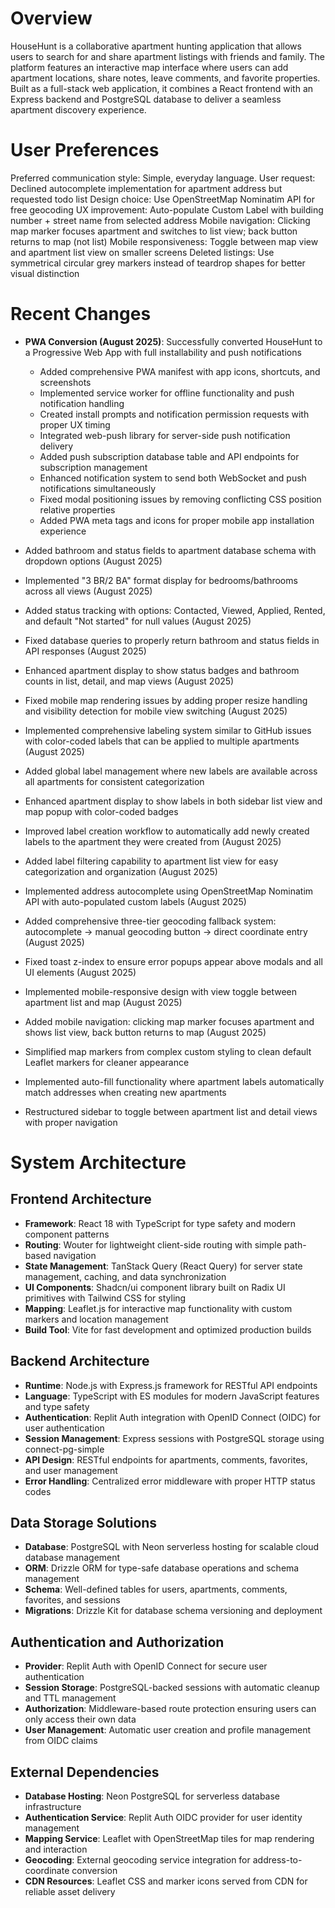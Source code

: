 # Overview

HouseHunt is a collaborative apartment hunting application that allows users to search for and share apartment listings with friends and family. The platform features an interactive map interface where users can add apartment locations, share notes, leave comments, and favorite properties. Built as a full-stack web application, it combines a React frontend with an Express backend and PostgreSQL database to deliver a seamless apartment discovery experience.

# User Preferences

Preferred communication style: Simple, everyday language.
User request: Declined autocomplete implementation for apartment address but requested todo list
Design choice: Use OpenStreetMap Nominatim API for free geocoding
UX improvement: Auto-populate Custom Label with building number + street name from selected address
Mobile navigation: Clicking map marker focuses apartment and switches to list view; back button returns to map (not list)
Mobile responsiveness: Toggle between map view and apartment list view on smaller screens
Deleted listings: Use symmetrical circular grey markers instead of teardrop shapes for better visual distinction

# Recent Changes

- **PWA Conversion (August 2025)**: Successfully converted HouseHunt to a Progressive Web App with full installability and push notifications
  - Added comprehensive PWA manifest with app icons, shortcuts, and screenshots
  - Implemented service worker for offline functionality and push notification handling
  - Created install prompts and notification permission requests with proper UX timing
  - Integrated web-push library for server-side push notification delivery
  - Added push subscription database table and API endpoints for subscription management
  - Enhanced notification system to send both WebSocket and push notifications simultaneously
  - Fixed modal positioning issues by removing conflicting CSS position relative properties
  - Added PWA meta tags and icons for proper mobile app installation experience

- Added bathroom and status fields to apartment database schema with dropdown options (August 2025)
- Implemented "3 BR/2 BA" format display for bedrooms/bathrooms across all views (August 2025)
- Added status tracking with options: Contacted, Viewed, Applied, Rented, and default "Not started" for null values (August 2025)
- Fixed database queries to properly return bathroom and status fields in API responses (August 2025)
- Enhanced apartment display to show status badges and bathroom counts in list, detail, and map views (August 2025)
- Fixed mobile map rendering issues by adding proper resize handling and visibility detection for mobile view switching (August 2025)
- Implemented comprehensive labeling system similar to GitHub issues with color-coded labels that can be applied to multiple apartments (August 2025)
- Added global label management where new labels are available across all apartments for consistent categorization
- Enhanced apartment display to show labels in both sidebar list view and map popup with color-coded badges
- Improved label creation workflow to automatically add newly created labels to the apartment they were created from (August 2025)
- Added label filtering capability to apartment list view for easy categorization and organization (August 2025)
- Implemented address autocomplete using OpenStreetMap Nominatim API with auto-populated custom labels (August 2025)
- Added comprehensive three-tier geocoding fallback system: autocomplete → manual geocoding button → direct coordinate entry (August 2025)
- Fixed toast z-index to ensure error popups appear above modals and all UI elements (August 2025)
- Implemented mobile-responsive design with view toggle between apartment list and map (August 2025)
- Added mobile navigation: clicking map marker focuses apartment and shows list view, back button returns to map (August 2025)
- Simplified map markers from complex custom styling to clean default Leaflet markers for cleaner appearance
- Implemented auto-fill functionality where apartment labels automatically match addresses when creating new apartments
- Restructured sidebar to toggle between apartment list and detail views with proper navigation

# System Architecture

## Frontend Architecture
- **Framework**: React 18 with TypeScript for type safety and modern component patterns
- **Routing**: Wouter for lightweight client-side routing with simple path-based navigation
- **State Management**: TanStack Query (React Query) for server state management, caching, and data synchronization
- **UI Components**: Shadcn/ui component library built on Radix UI primitives with Tailwind CSS for styling
- **Mapping**: Leaflet.js for interactive map functionality with custom markers and location management
- **Build Tool**: Vite for fast development and optimized production builds

## Backend Architecture
- **Runtime**: Node.js with Express.js framework for RESTful API endpoints
- **Language**: TypeScript with ES modules for modern JavaScript features and type safety
- **Authentication**: Replit Auth integration with OpenID Connect (OIDC) for user authentication
- **Session Management**: Express sessions with PostgreSQL storage using connect-pg-simple
- **API Design**: RESTful endpoints for apartments, comments, favorites, and user management
- **Error Handling**: Centralized error middleware with proper HTTP status codes

## Data Storage Solutions
- **Database**: PostgreSQL with Neon serverless hosting for scalable cloud database management
- **ORM**: Drizzle ORM for type-safe database operations and schema management
- **Schema**: Well-defined tables for users, apartments, comments, favorites, and sessions
- **Migrations**: Drizzle Kit for database schema versioning and deployment

## Authentication and Authorization
- **Provider**: Replit Auth with OpenID Connect for secure user authentication
- **Session Storage**: PostgreSQL-backed sessions with automatic cleanup and TTL management
- **Authorization**: Middleware-based route protection ensuring users can only access their own data
- **User Management**: Automatic user creation and profile management from OIDC claims

## External Dependencies
- **Database Hosting**: Neon PostgreSQL for serverless database infrastructure
- **Authentication Service**: Replit Auth OIDC provider for user identity management
- **Mapping Service**: Leaflet with OpenStreetMap tiles for map rendering and interaction
- **Geocoding**: External geocoding service integration for address-to-coordinate conversion
- **CDN Resources**: Leaflet CSS and marker icons served from CDN for reliable asset delivery